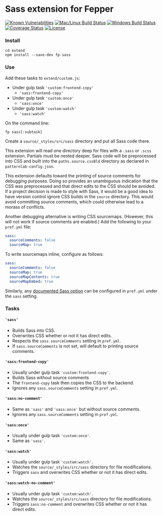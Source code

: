 # Sass extension for Fepper

[![Known Vulnerabilities][snyk-image]][snyk-url]
[![Mac/Linux Build Status][travis-image]][travis-url]
[![Windows Build Status][appveyor-image]][appveyor-url]
[![Coverage Status][coveralls-image]][coveralls-url]
[![License][license-image]][license-url]

### Install

```shell
cd extend
npm install --save-dev fp-sass
```

### Use

Add these tasks to `extend/custom.js`:

* Under gulp task `'custom:frontend-copy'`
  * `'sass:frontend-copy'`
* Under gulp task `'custom:once'`
  * `'sass:once'`
* Under gulp task `'custom:watch'`
  * `'sass:watch'`

On the command line:

```shell
fp sass[:subtask]
```

Create a `source/_styles/src/sass` directory and put all Sass code there.

This extension will read one directory deep for files with a `.sass` or `.scss` 
extension. Partials must be nested deeper. Sass code will be preprocessed into 
CSS and built into the `paths.source.cssBld` directory as declared in 
`patternlab-config.json`.

This extension defaults toward the printing of source comments for debugging 
purposes. Doing so provides an unambiguous indication that the CSS was 
preprocessed and that direct edits to the CSS should be avoided. If a project 
decision is made to style with Sass, it would be a good idea to have version 
control ignore CSS builds in the `source` directory. This would avoid committing 
source comments, which could otherwise lead to a morass of conflicts.

Another debugging alternative is writing CSS sourcemaps. (However, this will not 
work if source comments are enabled.) Add the following to your `pref.yml` file:

```yaml
sass:
  sourceComments: false
  sourceMap: true
```

To write sourcemaps inline, configure as follows:

```yaml
sass:
  sourceComments: false
  sourceMap: true
  sourceMapContents: true
  sourceMapEmbed: true
```

Similarly, any 
<a href="https://github.com/sass/node-sass#options" target="_blank">documented Sass option</a> 
can be configured in `pref.yml` under the `sass` setting.

### Tasks

#### `'sass'`
* Builds Sass into CSS.
* Overwrites CSS whether or not it has direct edits.
* Respects the `sass.sourceComments` setting in `pref.yml`.
* If `sass.sourceComments` is not set, will default to printing source comments.

#### `'sass:frontend-copy'`
* Usually under gulp task `'custom:frontend-copy'`.
* Builds Sass without source comments
* The `frontend-copy` task then copies the CSS to the backend.
* Ignores any `sass.sourceComments` setting in `pref.yml`.

#### `'sass:no-comment'`
* Same as `'sass'` and `'sass:once'` but without source comments.
* Ignores any `sass.sourceComments` setting in `pref.yml`.

#### `'sass:once'`
* Usually under gulp task `'custom:once'`.
* Same as `'sass'`.

#### `'sass:watch'`
* Usually under gulp task `'custom:watch'`.
* Watches the `source/_styles/src/sass` directory for file modifications.
* Triggers `sass` and overwrites CSS whether or not it has direct edits.

#### `'sass:watch-no-comment'`
* Usually under gulp task `'custom:watch'`.
* Watches the `source/_styles/src/sass` directory for file modifications.
* Triggers `sass:no-comment` and overwrites CSS whether or not it has direct 
  edits.

[snyk-image]: https://snyk.io/test/github/electric-eloquence/fp-sass/master/badge.svg
[snyk-url]: https://snyk.io/test/github/electric-eloquence/fp-sass/master

[travis-image]: https://img.shields.io/travis/electric-eloquence/fp-sass/master.svg?label=mac%20%26%20linux
[travis-url]: https://travis-ci.org/electric-eloquence/fp-sass

[appveyor-image]: https://img.shields.io/appveyor/ci/e2tha-e/fp-sass/master.svg?label=windows
[appveyor-url]: https://ci.appveyor.com/project/e2tha-e/fp-sass

[coveralls-image]: https://img.shields.io/coveralls/electric-eloquence/fp-sass/master.svg
[coveralls-url]: https://coveralls.io/r/electric-eloquence/fp-sass

[license-image]: https://img.shields.io/github/license/electric-eloquence/fp-sass.svg
[license-url]: https://raw.githubusercontent.com/electric-eloquence/fp-sass/master/LICENSE
